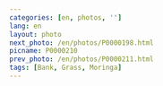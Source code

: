 ```yaml
---
categories: [en, photos, '']
lang: en
layout: photo
next_photo: /en/photos/P0000198.html
picname: P0000210
prev_photo: /en/photos/P0000211.html
tags: [Bank, Grass, Moringa]
---
```

